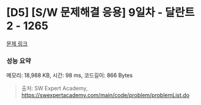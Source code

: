 # [D5] [S/W 문제해결 응용] 9일차 - 달란트2 - 1265 

[문제 링크](https://swexpertacademy.com/main/code/problem/problemDetail.do?contestProbId=AV18R8FKIvoCFAZN) 

### 성능 요약

메모리: 18,988 KB, 시간: 98 ms, 코드길이: 866 Bytes



> 출처: SW Expert Academy, https://swexpertacademy.com/main/code/problem/problemList.do